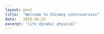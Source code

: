 ```yaml
---
layout: post
title:  "Welcome to Chinmoy controversies"
date:   2020-06-25
excerpt: "life dynamic physical"
---
```

